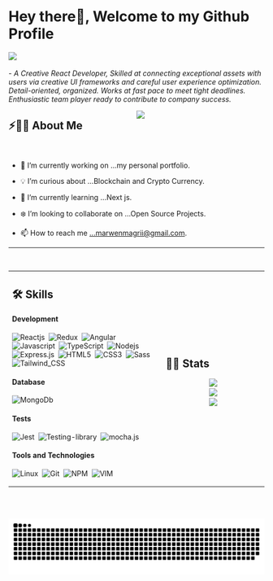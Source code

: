 # Hey there👋, Welcome to my Github Profile

<img src="https://readme-typing-svg.herokuapp.com?font=Architects+Daughter&color=22EBF7&size=25&center=false&lines=hey!+its+ilo;Front-end+js+developer...;Reactjs+Enthusiast...;Photographer+and+Gamer...;"/>
 
 <p>- <i>A Creative React Developer, Skilled at connecting exceptional assets with users via creative UI frameworks and careful user experience optimization. Detail-oriented, organized. Works at fast pace to meet tight deadlines. Enthusiastic team player ready to contribute to company success.</i></p>


<img src="https://64.media.tumblr.com/2d0af9c90d1b1107313cc20bda01548a/tumblr_outwxnanpp1u79o2lo1_1280.gif" width="50%" align="right" />

## ⚡🙋‍♂️ About Me

</br>

- 🔧 I’m currently working on ...my personal portfolio.

- 💡 I’m curious about ...Blockchain and Crypto Currency.
- 📖 I’m currently learning ...Next js.
- ❄️ I’m looking to collaborate on ...Open Source Projects.
- 📫 How to reach me ...marwenmagrii@gmail.com.

<hr>

</br>


<table width="100%" >

 <tr>
    <td width="60%">
     
## 🛠️ Skills


#### Development

![Reactjs](https://img.shields.io/badge/React-20232A?style=for-the-badge&logo=react&logoColor=61DAFB)&nbsp;
![Redux](https://img.shields.io/badge/Redux-593D88?style=for-the-badge&logo=redux&logoColor=white)&nbsp;
![Angular](https://img.shields.io/badge/Angular-DD0031?style=for-the-badge&logo=angular&logoColor=white)&nbsp;
![Javascript](https://img.shields.io/badge/JavaScript-F7DF1E?style=for-the-badge&logo=javascript&logoColor=black)&nbsp;
![TypeScript](https://img.shields.io/badge/TypeScript-007ACC?style=for-the-badge&logo=typescript&logoColor=white)&nbsp;
![Nodejs](https://img.shields.io/badge/Node.js-43853D?style=for-the-badge&logo=node.js&logoColor=white)&nbsp;
![Express.js](https://img.shields.io/badge/express.js-%23404d59.svg?style=flat&logo=express&logoColor=%2361DAFB)&nbsp;
![HTML5](https://img.shields.io/badge/HTML5-E34F26?style=for-the-badge&logo=html5&logoColor=white)&nbsp;
![CSS3](https://img.shields.io/badge/CSS3-1572B6?style=for-the-badge&logo=css3&logoColor=white)&nbsp;
![Sass](https://img.shields.io/badge/Sass-CC6699?style=for-the-badge&logo=sass&logoColor=white)&nbsp;
![Tailwind_CSS](https://img.shields.io/badge/Tailwind_CSS-38B2AC?style=for-the-badge&logo=tailwind-css&logoColor=white)&nbsp;

#### Database

![MongoDb](https://img.shields.io/badge/MongoDB-4EA94B?style=for-the-badge&logo=mongodb&logoColor=white)&nbsp;
     
#### Tests
     
![Jest](https://img.shields.io/badge/Jest-323330?style=for-the-badge&logo=Jest&logoColor=white)&nbsp;
![Testing-library](https://img.shields.io/badge/testing%20library-323330?style=for-the-badge&logo=testing-library&logoColor=red)&nbsp;
![mocha.js](https://img.shields.io/badge/mocha.js-323330?style=for-the-badge&logo=mocha&logoColor=Brown)&nbsp;
     
#### Tools and Technologies

![Linux](https://img.shields.io/badge/Linux-05122A?style=flat&logo=linux&logoColor=white)&nbsp;
![Git](https://img.shields.io/badge/-Git-05122A?style=flat&logo=git)&nbsp;
![NPM](https://img.shields.io/badge/npm-CB3837?style=flat&logo=npm&logoColor=white)&nbsp;
![VIM](https://img.shields.io/badge/VIM-%2311AB00.svg?&style=flat&logo=vim&logoColor=white)&nbsp;
     
</td>
    <td>
  
## 📄📜 Stats


<p align="center">
  <img width="100%" src="https://github-readme-stats.vercel.app/api?username=marwenilo&theme=algolia&show_icons=true&bg_color=transparent&title_color=navy&text_color=black" />
 </br>
  <img width="100%" src="https://github-readme-streak-stats.herokuapp.com/?user=marwenilo"/>
 </br>
  <img width="100%" src="https://github-readme-stats.vercel.app/api/top-langs/?username=marwenilo&exclude_repo=Portfolio,HomePal&langs_count=7&layout=compact&bg_color=transparent" />
</p>
     
  </td>
 </tr>
</table>

</br>
</br>

![snake gif](https://github.com/marwenilo/marwenilo/blob/output/github-contribution-grid-snake.svg)&nbsp;

</br>
<!---
## &nbsp; &nbsp; 🗓️&nbsp; &nbsp;   Contribution Calender and Radar

&nbsp; &nbsp; &nbsp;&nbsp; &nbsp; &nbsp;&nbsp; &nbsp; &nbsp;&nbsp; &nbsp; &nbsp; <img width="80%" align="center" src ="profile-3d-contrib/profile-customize.svg"/>


&nbsp; &nbsp; &nbsp;&nbsp; &nbsp; &nbsp;&nbsp; &nbsp; &nbsp;&nbsp; &nbsp; &nbsp;&nbsp; &nbsp; &nbsp;&nbsp; &nbsp; &nbsp; <img  width="70%" align="center" src="https://activity-graph.herokuapp.com/graph?username=marwenilo&custom_title=Recent%20Contribution%20Graph&bg_color=ffffff&color=aab2fe&line=6498b0&point=FFFFFF&theme=react-dark&hide_border=true&area=true&hide_title=true"/>


</br>

--->
 
 
 </br>






